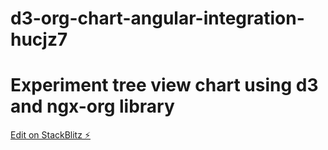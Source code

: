 # d3-org-chart-angular-integration-hucjz7

# Experiment tree view chart using d3 and ngx-org library

[Edit on StackBlitz ⚡️](https://stackblitz.com/edit/d3-org-chart-angular-integration-hucjz7)

